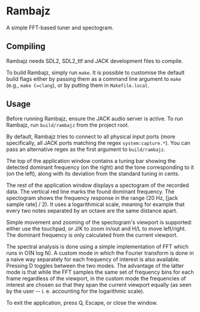 # Rambajz

A simple FFT-based tuner and spectogram.

## Compiling

Rambajz needs SDL2, SDL2\_ttf and JACK development files to compile.

To build Rambajz, simply run `make`. It is possible to customise the default
build flags either by passing them as a command line argument to `make` (e.g.,
`make C=clang`), or by putting them in `Makefile.local`.

## Usage

Before running Rambajz, ensure the JACK audio server is active. To run Rambajz,
run `build/rambajz` from the project root.

By default, Rambajz tries to connect to all physical input ports (more
specifically, all JACK ports matching the regex `system:capture.*`). You can
pass an alternative regex as the first argument to `build/rambajz`.

The top of the application window contains a tuning bar showing the detected
dominant frequency (on the right) and the tone corresponding to it (on the
left), along with its deviation from the standard tuning in cents. 

The rest of the application window displays a spectogram of the recorded data.
The vertical red line marks the found dominant frequency. The spectogram shows
the frequency response in the range (20 Hz, [jack sample rate] / 2). It uses a
logarithmical scale, meaning for example that every two notes separated by an
octave are the same distance apart.

Simple movement and zooming of the spectogram's viewport is supported: either
use the touchpad, or J/K to zoom in/out and H/L to move left/right. The
dominant frequency is only calculated from the current viewport.

The spectral analysis is done using a simple implementation of FFT which runs
in O(N log N). A custom mode in which the Fourier transform is done in a naive
way separately for each frequency of interest is also available. Pressing D
toggles between the two modes. The advantage of the latter mode is that while
the FFT samples the same set of frequency bins for each frame regardless of the
viewport, in the custom mode the frequencies of interest are chosen so that
they span the current viewport equally (as seen by the user -- i. e. accounting
for the logarithmic scale).

To exit the application, press Q, Escape, or close the window.
